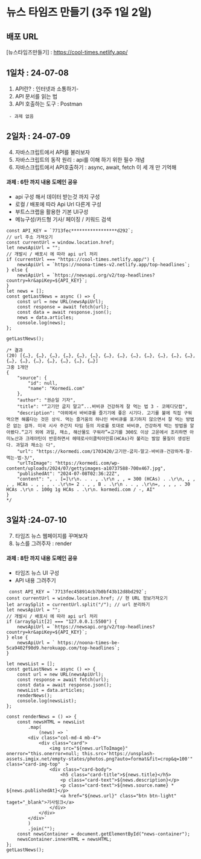# 뉴스 타임즈 만들기 (3주 1일 2일)

## 배포 URL
[뉴스타임즈만들기] : https://cool-times.netlify.app/

## 1일차 : 24-07-08
1. API란? : 인터넷과 소통하기- 
2. API 문서를 읽는 법
3. API 호출하는 도구 : Postman
```
 - 과제 없음
```
## 2일차 : 24-07-09
4. 자바스크립트에서 API를 불러보자
5. 자바스크립트의 동작 원리 : api를 이해 하기 위한 필수 개념
6. 자바스크립트에서 API호출하기 : async, await, fetch 이 세 개 만 기억해

#### 과제 : 6탄 까지 내용 도메인 공유
- api 구성 해서 데이터 받는것 까지 구성
- 로컬 / 배포에 따라 Api Url 다른게 구성
- 부트스크랩을 활용한 기본 UI구성
- 메뉴구성/카드형 기사/ 페이징 / 키워드 검색
```
const API_KEY = `7713fec*****************d292`;
// url 주소 가져오기
const currentUrl = window.location.href;
let newsApiUrl = "";
// 개발시 / 배포시 에 따라 api url 처리
if (currentUrl === "https://cool-times.netlify.app/") {
    newsApiUrl = `https://noona-times-v2.netlify.app/top-headlines`;
} else {
    newsApiUrl = `https://newsapi.org/v2/top-headlines?country=kr&apiKey=${API_KEY}`;
}
let news = [];
const getLastNews = async () => {
    const url = new URL(newsApiUrl);
    const response = await fetch(url);
    const data = await response.json();
    news = data.articles;
    console.log(news);
};

getLastNews();

/* 결과
(20) [{…}, {…}, {…}, {…}, {…}, {…}, {…}, {…}, {…}, {…}, {…}, {…}, {…}, {…}, {…}, {…}, {…}, {…}, {…}, {…}]
그중 1개만
{
    "source": {
        "id": null,
        "name": "Kormedi.com"
    },
    "author": "권순일 기자",
    "title": "“고기만 굽지 말고”...바비큐 건강하게 잘 먹는 법 3 - 코메디닷컴",
    "description": "야외에서 바비큐를 즐기기에 좋은 시기다. 고기를 불에 직접 구워 먹으면 해롭다는 것은 상식. 먹는 즐거움의 하나인 바비큐를 포기하지 않으면서 잘 먹는 방법은 없는 걸까. 미국 시사 주간지 타임 등의 자료를 토대로 바비큐, 건강하게 먹는 방법을 알아봤다.“고기 외에 과일, 채소, 해산물도 구워라”=고기를 300도 이상 고온에서 조리하면 아미노산과 크레아틴이 반응하면서 헤테로사이클릭아민류(HCAs)라 불리는 발암 물질이 생성된다. 과일과 채소는 다",
    "url": "https://kormedi.com/1703420/고기만-굽지-말고-바비큐-건강하게-잘-먹는-법-3/",
    "urlToImage": "https://kormedi.com/wp-content/uploads/2024/07/gettyimages-a10737588-700x467.jpg",
    "publishedAt": "2024-07-08T02:36:22Z",
    "content": ", . [=]\r\n. . . , .\r\n , , = 300 (HCAs) . .\r\n, , , , , HCAs . , , , . .\r\n= 2 . , , B . .\r\n . . , .\r\n=, , , , . 30 HCAs .\r\n . 100g 1g HCAs . .\r\n. kormedi.com / -, AI"
}
*/

```

## 3일차 :24-07-10
7. 타임즈 뉴스 웹페이지를 꾸며보자
8. 뉴스를 그려주자 : render

#### 과제 : 8탄 까지 내용 도메인 공유
- 타임즈 뉴스 UI 구성
- API 내용 그려주기
```
 const API_KEY = `7713fec458914cb7b0bf43b12d8bd292`;
const currentUrl = window.location.href; // 현 URL 정보가져오기
let arraySplit = currentUrl.split("/"); // url 분리하기
let newsApiUrl = "";
// 개발시 / 배포시 에 따라 api url 처리
if (arraySplit[2] === "127.0.0.1:5500") {
    newsApiUrl = `https://newsapi.org/v2/top-headlines?country=kr&apiKey=${API_KEY}`;
} else {
    newsApiUrl = ` https://noona-times-be-5ca9402f90d9.herokuapp.com/top-headlines`;
}

let newsList = [];
const getLastNews = async () => {
    const url = new URL(newsApiUrl);
    const response = await fetch(url);
    const data = await response.json();
    newsList = data.articles;
    renderNews();
    console.log(newsList);
};

const renderNews = () => {
    const newsHTML = newsList
        .map(
            (news) => `
        <div class="col-md-4 mb-4">
            <div class="card">
                <img src="${news.urlToImage}" onerror="this.onerror=null; this.src='https://unsplash-assets.imgix.net/empty-states/photos.png?auto=format&fit=crop&q=100'" class="card-img-top"  >
                <div class="card-body">
                    <h5 class="card-title">${news.title}</h5>
                    <p class="card-text">${news.description}</p>
                    <p class="card-text">${news.source.name} * ${news.publishedAt}</p>
                    <a href="${news.url}" class="btn btn-light" taget="_blank">기사링크</a>
                </div>
            </div>
        </div>`
        )
        .join("");
    const newsContainer = document.getElementById("news-container");
    newsContainer.innerHTML = newsHTML;
};
getLastNews();

```
